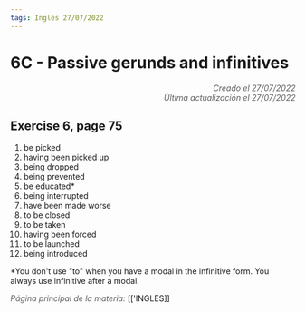 ```yaml
---
tags: Inglés 27/07/2022
---
```


# 6C - Passive gerunds and infinitives
<div style="text-align: right; opacity: 0.7; font-style: italic;">Creado el 27/07/2022</div>
<div style="text-align: right; opacity: 0.7; font-style: italic;">Última actualización el 27/07/2022</div>

## Exercise 6, page 75

1. be picked
2. having been picked up
3. being dropped
4. being prevented
5. be educated*
6. being interrupted
7. have been made worse
8. to be closed
9. to be taken
10. having been forced
11. to be launched
12. being introduced

*You don't use "to" when you have a modal in the infinitive form. You always use infinitive after a modal.

<span style="opacity: 0.7; font-style: italic;">Página principal de la materia:</span> [['INGLÉS]]